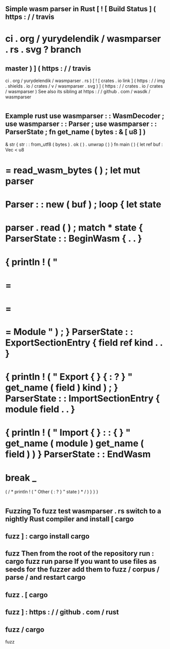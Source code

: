 #
Simple
wasm
parser
in
Rust
[
!
[
Build
Status
]
(
https
:
/
/
travis
-
ci
.
org
/
yurydelendik
/
wasmparser
.
rs
.
svg
?
branch
=
master
)
]
(
https
:
/
/
travis
-
ci
.
org
/
yurydelendik
/
wasmparser
.
rs
)
[
!
[
crates
.
io
link
]
(
https
:
/
/
img
.
shields
.
io
/
crates
/
v
/
wasmparser
.
svg
)
]
(
https
:
/
/
crates
.
io
/
crates
/
wasmparser
)
See
also
its
sibling
at
https
:
/
/
github
.
com
/
wasdk
/
wasmparser
#
#
Example
rust
use
wasmparser
:
:
WasmDecoder
;
use
wasmparser
:
:
Parser
;
use
wasmparser
:
:
ParserState
;
fn
get_name
(
bytes
:
&
[
u8
]
)
-
>
&
str
{
str
:
:
from_utf8
(
bytes
)
.
ok
(
)
.
unwrap
(
)
}
fn
main
(
)
{
let
ref
buf
:
Vec
<
u8
>
=
read_wasm_bytes
(
)
;
let
mut
parser
=
Parser
:
:
new
(
buf
)
;
loop
{
let
state
=
parser
.
read
(
)
;
match
*
state
{
ParserState
:
:
BeginWasm
{
.
.
}
=
>
{
println
!
(
"
=
=
=
=
=
=
Module
"
)
;
}
ParserState
:
:
ExportSectionEntry
{
field
ref
kind
.
.
}
=
>
{
println
!
(
"
Export
{
}
{
:
?
}
"
get_name
(
field
)
kind
)
;
}
ParserState
:
:
ImportSectionEntry
{
module
field
.
.
}
=
>
{
println
!
(
"
Import
{
}
:
:
{
}
"
get_name
(
module
)
get_name
(
field
)
)
}
ParserState
:
:
EndWasm
=
>
break
_
=
>
(
/
*
println
!
(
"
Other
{
:
?
}
"
state
)
*
/
)
}
}
}
#
#
Fuzzing
To
fuzz
test
wasmparser
.
rs
switch
to
a
nightly
Rust
compiler
and
install
[
cargo
-
fuzz
]
:
cargo
install
cargo
-
fuzz
Then
from
the
root
of
the
repository
run
:
cargo
fuzz
run
parse
If
you
want
to
use
files
as
seeds
for
the
fuzzer
add
them
to
fuzz
/
corpus
/
parse
/
and
restart
cargo
-
fuzz
.
[
cargo
-
fuzz
]
:
https
:
/
/
github
.
com
/
rust
-
fuzz
/
cargo
-
fuzz
